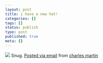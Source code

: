 ```yaml
---
layout: post
title: i have a new hat!
categories: []
tags: []
status: publish
type: post
published: true
meta: {}
---
```




[![](http://posterous.com/getfile/files.posterous.com/charlesmartin/hcJtF4iHYinpKsyyJ7vtHDoZ1Rpq7q99d2co8fLaNG6ebUWyFFUjQQGP4qAP/photo.jpg.scaled.500.jpg)](http://posterous.com/getfile/files.posterous.com/charlesmartin/lulqDZozW68l4cE4hg69ZUT3XwEyAo2LQxOzOG6CjadCYlchCUFg84tvagtG/photo.jpg.scaled.1000.jpg) 
Snug. 
[Posted via email](http://posterous.com)  from 
[charles martin](http://charlesmartin.posterous.com/i-have-a-new-hat)
